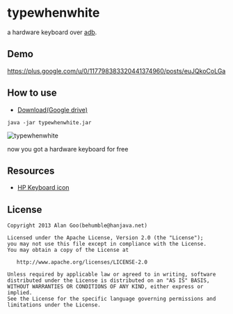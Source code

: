 typewhenwhite
=============

a hardware keyboard over [adb](http://developer.android.com/tools/help/adb.html).

Demo
----
https://plus.google.com/u/0/117798383320441374960/posts/euJQkoCoLGa

How to use
----------

 - [Download(Google drive)](https://docs.google.com/file/d/0B9pSd2goVCGWSlRJem5RX3Z6VjQ/edit)

```
java -jar typewhenwhite.jar
```
![typewhenwhite](https://lh3.googleusercontent.com/-Yq71UkrQ3hI/Ua3XLW8AL8I/AAAAAAAA8A8/YEE2Ave3jwk/w554-h610-no/typewhenwhite_077.png)

now you got a hardware keyboard for free

Resources
---------

 - [HP Keyboard icon](http://icons.iconarchive.com/icons/media-design/hydropro-hardware/512/HP-Keyboard-icon.png)


License
-------
    Copyright 2013 Alan Goo(behumble@hanjava.net)

    Licensed under the Apache License, Version 2.0 (the "License");
    you may not use this file except in compliance with the License.
    You may obtain a copy of the License at

       http://www.apache.org/licenses/LICENSE-2.0

    Unless required by applicable law or agreed to in writing, software
    distributed under the License is distributed on an "AS IS" BASIS,
    WITHOUT WARRANTIES OR CONDITIONS OF ANY KIND, either express or implied.
    See the License for the specific language governing permissions and
    limitations under the License.
